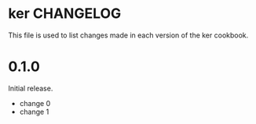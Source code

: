 # ker CHANGELOG

This file is used to list changes made in each version of the ker cookbook.

# 0.1.0

Initial release.

- change 0
- change 1

